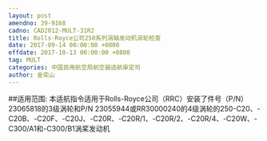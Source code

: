```yaml
---
layout: post
amendno: 39-9168
cadno: CAD2012-MULT-31R2
title: Rolls-Royce公司250系列涡轴发动机涡轮检查
date: 2017-09-14 00:00:00 +0800
effdate: 2017-10-13 00:00:00 +0800
tag: MULT
categories: 中国民用航空局航空器适航审定司
author: 金奕山
---
```


##适用范围:
本适航指令适用于Rolls-Royce公司（RRC）安装了件号（P/N）23065818的3级涡轮和P/N 23055944或RR30000240的4级涡轮的250-C20、-C20B、-C20F、-C20J、-C20R、-C20R/1、-C20R/2、-C20R/4、-C20W、-C300/A1和-C300/B1涡桨发动机

